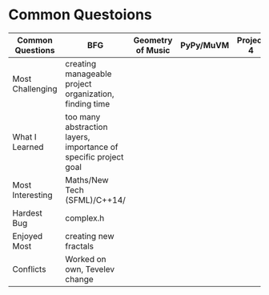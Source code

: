 Common Questoions
=================

Common Questions | BFG       | Geometry of Music | PyPy/MuVM | Project 4
---------------- | --------- | --------- | --------- | ---------
Most Challenging | creating manageable project organization, finding time |           |           |         
What I Learned   | too many abstraction layers, importance of specific project goal |           |           |         
Most Interesting | Maths/New Tech (SFML)/C++14/ |           |           |         
Hardest Bug      | complex.h |           |           |         
Enjoyed Most     | creating new fractals |           |           |         
Conflicts        | Worked on own, Tevelev change |           |           |         
